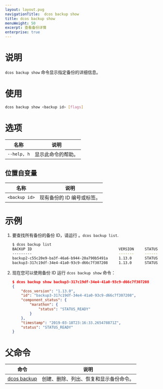 ```yaml
---
layout: layout.pug
navigationTitle:  dcos backup show
title: dcos backup show
menuWeight: 50
excerpt: 查看备份详情
enterprise: true
---
```


# 说明

`dcos backup show` 命令显示指定备份的详细信息。

# 使用

```bash
dcos backup show <backup id> [flags]
```

# 选项

| 名称 | 说明 |
|---------|-------------|
| `--help, h`   | 显示此命令的帮助。 |

## 位置自变量

| 名称 | 说明 |
|---------|-------------|
| `<backup id>` | 现有备份的 ID 编号或标签。 |

# 示例

1. 要查找所有备份的备份 ID，请运行 [](../dcos-backup-list)。`dcos backup list`.

    ```bash
    $ dcos backup list
    BACKUP ID                                        VERSION     STATUS           TIMESTAMP
    ---------                                        -------     ------           ---------
    backup2-c55c20e9-ba3f-46a6-b944-20a790b5491a     1.13.0      STATUS_READY     2019-03-18 23:15:47.639999548 +0000 UTC
    backup3-317c19df-34e4-41a0-93c9-d66c7f307208     1.13.0      STATUS_READY     2019-03-18 23:16:33.265478871 +0000 UTC
    ```

1. 现在您可以使用备份 ID 运行 `dcos backup show` 命令：

    ```json
    $ dcos backup show backup3-317c19df-34e4-41a0-93c9-d66c7f307208
    {
        "dcos_version": "1.13.0",
        "id": "backup3-317c19df-34e4-41a0-93c9-d66c7f307208",
        "component_status": {
            "marathon": {
                "status": "STATUS_READY"
            }
        },
        "timestamp": "2019-03-18T23:16:33.265478871Z",
        "status": "STATUS_READY"
    }
    ```

# 父命令

| 命令 | 说明 |
|---------|-------------|
| [dcos backup](/mesosphere/dcos/cn/2.0/cli/command-reference/dcos-backup/) |  创建、删除、列出、恢复和显示备份命令。 |

